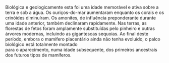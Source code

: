 ﻿Biológica e geologicamente esta foi uma idade memorável e ativa sobre a terra e sob a água. Os ouriços-do-mar aumentaram enquanto os corais e os crinóides diminuíram. Os amonites, de influência preponderante durante uma idade anterior, também declinaram rapidamente. Nas terras, as florestas de fetos foram amplamente substituídas pelo pinheiro e outras árvores modernas, incluindo as gigantescas sequoias. Ao final deste período, embora o mamífero placentário ainda não tenha evoluído, o palco biológico está totalmente montado <br />para o aparecimento, numa idade subsequente, dos primeiros ancestrais dos futuros tipos de mamíferos.
